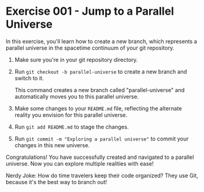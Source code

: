 # Exercise 001 - Jump to a Parallel Universe

In this exercise, you'll learn how to create a new branch, which represents a parallel
universe in the spacetime continuum of your git repository.

1. Make sure you're in your git repository directory.

2. Run `git checkout -b parallel-universe` to create a new branch and switch to it.

   This command creates a new branch called "parallel-universe" and automatically moves
   you to this parallel universe.

3. Make some changes to your `README.md` file, reflecting the alternate reality you
   envision for this parallel universe.

4. Run `git add README.md` to stage the changes.

5. Run `git commit -m "Exploring a parallel universe"` to commit your changes in this
   new universe.

Congratulations! You have successfully created and navigated to a parallel universe.
Now you can explore multiple realities with ease!

Nerdy Joke: How do time travelers keep their code organized? They use Git, because it's
the best way to branch out!

